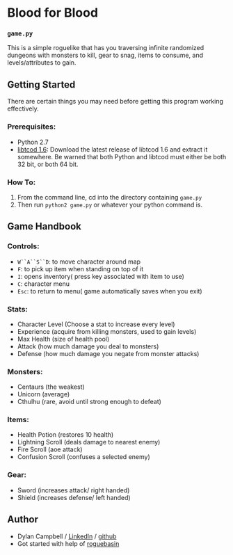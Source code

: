 # Blood for Blood
### `game.py`

This is a simple roguelike that has you traversing infinite randomized dungeons with monsters to kill,
 gear to snag, items to consume, and levels/attributes to gain.

## Getting Started

There are certain things you may need before getting this program working effectively.

### Prerequisites:

* Python 2.7
* [libtcod 1.6](https://bitbucket.org/libtcod/libtcod/downloads/): Download the latest release of libtcod 1.6 and extract it somewhere. Be warned that both Python and libtcod must either be both 32 bit, or both 64 bit.




### How To:
1. From the command line, cd into the directory containing `game.py`
2. Then run `python2 game.py` or whatever your python command is.

## Game Handbook

### Controls:
* `W``A``S``D`: to move character around map
* `F`: to pick up item when standing on top of it
* `I`: opens inventory( press key associated with item to use)
* `C`: character menu
* `Esc`: to return to menu( game automatically saves when you exit)

### Stats:
* Character Level (Choose a stat to increase every level)
* Experience (acquire from killing monsters, used to gain levels)
* Max Health (size of health pool)
* Attack (how much damage you deal to monsters)
* Defense (how much damage you negate from monster attacks)
 
### Monsters:
* Centaurs (the weakest)
* Unicorn (average)
* Cthulhu (rare, avoid until strong enough to defeat)

### Items:
* Health Potion (restores 10 health)
* Lightning Scroll (deals damage to nearest enemy)
* Fire Scroll (aoe attack)
* Confusion Scroll (confuses a selected enemy)

### Gear:
* Sword (increases attack/ right handed)
* Shield (increases defense/ left handed)

## Author
* Dylan Campbell / [LinkedIn](https://www.linkedin.com/in/dylancharlescampbell) / [github](http://github.com/dcc023)
* Got started with help of [roguebasin](http://www.roguebasin.com)
